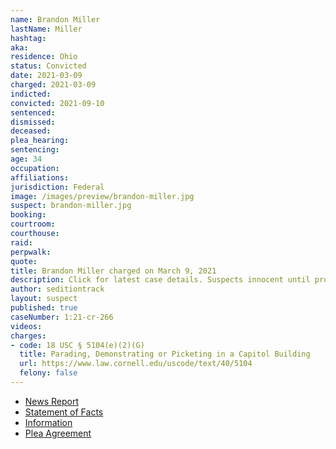 ```yaml
---
name: Brandon Miller
lastName: Miller
hashtag:
aka:
residence: Ohio
status: Convicted
date: 2021-03-09
charged: 2021-03-09
indicted:
convicted: 2021-09-10
sentenced:
dismissed:
deceased:
plea_hearing:
sentencing:
age: 34
occupation:
affiliations:
jurisdiction: Federal
image: /images/preview/brandon-miller.jpg
suspect: brandon-miller.jpg
booking:
courtroom:
courthouse:
raid:
perpwalk:
quote:
title: Brandon Miller charged on March 9, 2021
description: Click for latest case details. Suspects innocent until proven guilty.
author: seditiontrack
layout: suspect
published: true
caseNumber: 1:21-cr-266
videos:
charges:
- code: 18 USC § 5104(e)(2)(G)
  title: Parading, Demonstrating or Picketing in a Capitol Building
  url: https://www.law.cornell.edu/uscode/text/40/5104
  felony: false
---
```

- [News Report](https://www.springfieldnewssun.com/crime/2-more-area-residents-charged-in-us-capitol-riot/N6YW6VWHSFA67OMQO5TNR7GFUE/)
- [Statement of Facts](https://www.justice.gov/usao-dc/case-multi-defendant/file/1433296/download)
- [Information](https://www.justice.gov/usao-dc/case-multi-defendant/file/1383066/download)
- [Plea Agreement](https://www.justice.gov/usao-dc/case-multi-defendant/file/1433291/download)
